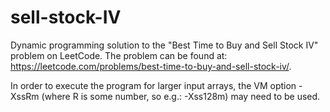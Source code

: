 # sell-stock-IV
Dynamic programming solution to the "Best Time to Buy and Sell Stock IV" problem on LeetCode. The problem can be found at: https://leetcode.com/problems/best-time-to-buy-and-sell-stock-iv/.

In order to execute the program for larger input arrays, the VM option -XssRm (where R is some number, so e.g.: -Xss128m) may need to be used. 
